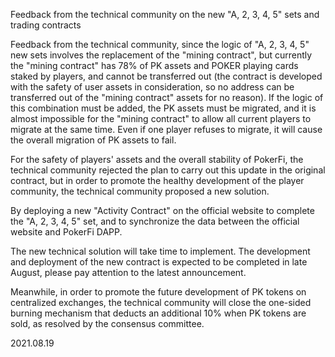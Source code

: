 Feedback from the technical community on the new "A, 2, 3, 4, 5" sets and trading contracts

Feedback from the technical community, since the logic of "A, 2, 3, 4, 5" new sets involves the replacement of the "mining contract", but currently the "mining contract" has 78% of PK assets and POKER playing cards staked by players, and cannot be transferred out (the contract is developed with the safety of user assets in consideration, so no address can be transferred out of the "mining contract" assets for no reason).
If the logic of this combination must be added, the PK assets must be migrated, and it is almost impossible for the "mining contract" to allow all current players to migrate at the same time. Even if one player refuses to migrate, it will cause the overall migration of PK assets to fail.

For the safety of players' assets and the overall stability of PokerFi, the technical community rejected the plan to carry out this update in the original contract, but in order to promote the healthy development of the player community, the technical community proposed a new solution.

By deploying a new "Activity Contract" on the official website to complete the "A, 2, 3, 4, 5" set, and to synchronize the data between the official website and PokerFi DAPP.

The new technical solution will take time to implement. The development and deployment of the new contract is expected to be completed in late August, please pay attention to the latest announcement.

Meanwhile, in order to promote the future development of PK tokens on centralized exchanges, the technical community will close the one-sided burning mechanism that deducts an additional 10% when PK tokens are sold, as resolved by the consensus committee.

2021.08.19
